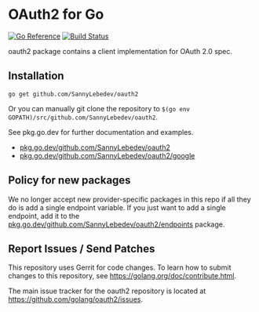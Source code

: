 # OAuth2 for Go

[![Go Reference](https://pkg.go.dev/badge/github.com/SannyLebedev/oauth2.svg)](https://pkg.go.dev/github.com/SannyLebedev/oauth2)
[![Build Status](https://travis-ci.org/golang/oauth2.svg?branch=master)](https://travis-ci.org/golang/oauth2)

oauth2 package contains a client implementation for OAuth 2.0 spec.

## Installation

~~~~
go get github.com/SannyLebedev/oauth2
~~~~

Or you can manually git clone the repository to
`$(go env GOPATH)/src/github.com/SannyLebedev/oauth2`.

See pkg.go.dev for further documentation and examples.

* [pkg.go.dev/github.com/SannyLebedev/oauth2](https://pkg.go.dev/github.com/SannyLebedev/oauth2)
* [pkg.go.dev/github.com/SannyLebedev/oauth2/google](https://pkg.go.dev/github.com/SannyLebedev/oauth2/google)

## Policy for new packages

We no longer accept new provider-specific packages in this repo if all
they do is add a single endpoint variable. If you just want to add a
single endpoint, add it to the
[pkg.go.dev/github.com/SannyLebedev/oauth2/endpoints](https://pkg.go.dev/github.com/SannyLebedev/oauth2/endpoints)
package.

## Report Issues / Send Patches

This repository uses Gerrit for code changes. To learn how to submit changes to
this repository, see https://golang.org/doc/contribute.html.

The main issue tracker for the oauth2 repository is located at
https://github.com/golang/oauth2/issues.
